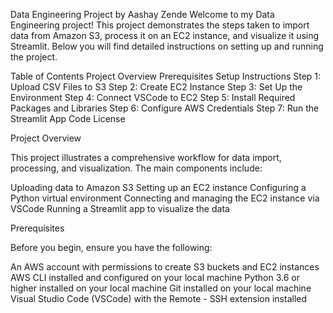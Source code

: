 Data Engineering Project by Aashay Zende
Welcome to my Data Engineering project! This project demonstrates the steps taken to import data from Amazon S3, process it on an EC2 instance, and visualize it using Streamlit. Below you will find detailed instructions on setting up and running the project.

Table of Contents
Project Overview
Prerequisites
Setup Instructions
Step 1: Upload CSV Files to S3
Step 2: Create EC2 Instance
Step 3: Set Up the Environment
Step 4: Connect VSCode to EC2
Step 5: Install Required Packages and Libraries
Step 6: Configure AWS Credentials
Step 7: Run the Streamlit App
Code
License

Project Overview

This project illustrates a comprehensive workflow for data import, processing, and visualization. The main components include:

Uploading data to Amazon S3
Setting up an EC2 instance
Configuring a Python virtual environment
Connecting and managing the EC2 instance via VSCode
Running a Streamlit app to visualize the data

Prerequisites


Before you begin, ensure you have the following:

An AWS account with permissions to create S3 buckets and EC2 instances
AWS CLI installed and configured on your local machine
Python 3.6 or higher installed on your local machine
Git installed on your local machine
Visual Studio Code (VSCode) with the Remote - SSH extension installed
